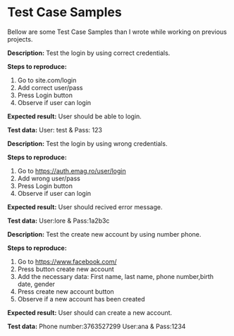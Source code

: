 # Test Case Samples

Bellow are some Test Case Samples than I wrote while working on previous projects.



**Description:**
Test the login by using correct credentials.

**Steps to reproduce:**
1. Go to site.com/login
2. Add correct user/pass
3. Press Login button
4. Observe if user can login

**Expected result:**
User should be able to login.

**Test data:**
User: test & Pass: 123





**Description:**
Test the login by using wrong credentials.

**Steps to reproduce:**
1. Go to https://auth.emag.ro/user/login 
2. Add wrong user/pass
3. Press Login button
4. Observe if user can login

**Expected result:**
User should recived error message.

**Test data:**
User:lore & Pass:1a2b3c





**Description:**
Test the create new account by using number phone. 

**Steps to reproduce:**
1. Go to https://www.facebook.com/
2. Press button create new account
3. Add the necessary data: First name, last name, phone number,birth date, gender
4. Press create new account button
5. Observe if a new account has been created

**Expected result:**
User should can create a new account.

**Test data:**
Phone number:3763527299
User:ana & Pass:1234



